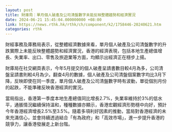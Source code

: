 ```yaml
---
layout: post
title: 財庫局：單月個人破產及公司清盤數字未能反映整體趨勢和經濟實況
date: 2024-06-21 15:45:04.000000000 +08:00
link: https://news.rthk.hk/rthk/ch/component/k2/1758446-20240621.htm
categories: rthk
---
```


財經事務及庫務局表示，從整體經濟數據來看，單月個人破產及公司清盤數字的升跌實際上未能反映整體趨勢和經濟實況，香港的經濟表現，包括本地生產總值增長、失業率、出口、零售及旅遊業等方面，均顯示出經濟正在穩步上揚。

財庫局在社交網頁表示，今年5月提交的個人破產呈請書數目較4月為多，公司清盤呈請書則較4月為少。翻查4月的數據，個人破產及公司清盤個案數字均比3月下降，反映即使在同一季度，單月個人破產及公司清盤數字時有波動，單從個別月份的起跌，不能準確反映香港經濟的實況。

當局指出，香港第一季度本地生產總值同比增長2.7%，失業率維持於3%的低水平，通脹情況繼續保持溫和，種種數據亦顯示，香港宏觀經濟形勢穩中向好，預計今年香港經濟增長2.5%至3.5%。隨着多項利好因素的推動，當局對香港經濟的未來充滿信心，並會持續透過結合「有為政府」和「高效市場」，進一步提升香港的競爭力，讓香港發展走上新台階。
